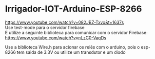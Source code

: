 # Irrigador-IOT-Arduino-ESP-8266
https://www.youtube.com/watch?v=082JBZ-Txvo&t=1637s <br> 
Use test-mode para o servidor firebase <br>
E utilize a seguinte biblioteca para comunicar com o servidor Firebase: <br>
https://www.youtube.com/watch?v=nLzC0-VaqDs <br>

Use a biblioteca Wire.h para acionar os relês com o arduino, pois o esp-8266 tem saida de 3.3V ou utilize um transdutor e um diodo
